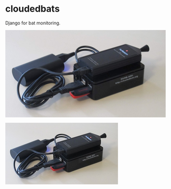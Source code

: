 # cloudedbats
Django for bat monitoring.

![WURB-A001](images/WURB-A001.jpg?raw=true "The first functional WURB.")

![WURB-A001](images/WURB-A001_web.jpg?raw=true "The first functional WURB.")


